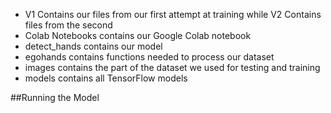 - V1 Contains our files from our first attempt at training while V2 Contains files from the second
- Colab Notebooks contains our Google Colab notebook
- detect_hands contains our model
- egohands contains functions needed to process our dataset
- images contains the part of the dataset we used for testing and training
- models contains all TensorFlow models


##Running the Model
